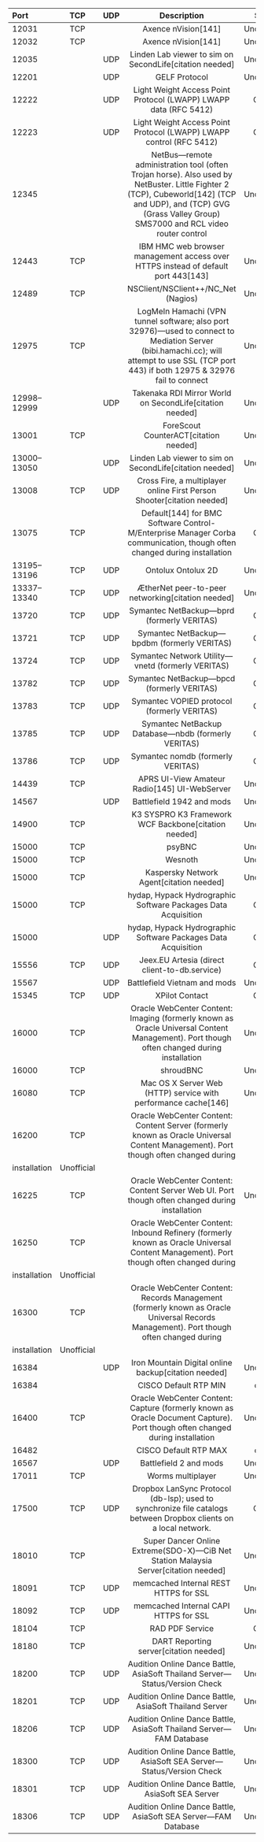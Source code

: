 | Port | TCP | UDP | Description | Status |
| :--- | :---: | :---: | :---: | ---: |
| 12031 | TCP | | Axence nVision[141] | Unofficial |
| 12032 | TCP | | Axence nVision[141] | Unofficial |
| 12035 | | UDP | Linden Lab viewer to sim on SecondLife[citation needed] | Unofficial |
| 12201 | | UDP | GELF Protocol | Unofficial |
| 12222 | | UDP | Light Weight Access Point Protocol (LWAPP) LWAPP data (RFC 5412) | Official |
| 12223 | | UDP | Light Weight Access Point Protocol (LWAPP) LWAPP control (RFC 5412) | Official |
| 12345 | | | NetBus—remote administration tool (often Trojan horse). Also used by NetBuster. Little Fighter 2 (TCP), Cubeworld[142] (TCP and UDP), and (TCP) GVG (Grass Valley Group) SMS7000 and RCL video router control | Unofficial |
| 12443 | TCP | | IBM HMC web browser management access over HTTPS instead of default port 443[143] | Unofficial |
| 12489 | TCP | | NSClient/NSClient++/NC_Net (Nagios) | Unofficial |
| 12975 | TCP | | LogMeIn Hamachi (VPN tunnel software; also port 32976)—used to connect to Mediation Server (bibi.hamachi.cc); will attempt to use SSL (TCP port 443) if both 12975 & 32976 fail to connect | Unofficial |
| 12998–12999 | | UDP | Takenaka RDI Mirror World on SecondLife[citation needed] | Unofficial |
| 13001 | TCP | | ForeScout CounterACT[citation needed] | Unofficial |
| 13000–13050 | | UDP | Linden Lab viewer to sim on SecondLife[citation needed] | Unofficial |
| 13008 | TCP | UDP | Cross Fire, a multiplayer online First Person Shooter[citation needed] | Unofficial |
| 13075 | TCP | | Default[144] for BMC Software Control-M/Enterprise Manager Corba communication, though often changed during installation | Official |
| 13195–13196 | TCP | UDP | Ontolux Ontolux 2D | Unofficial |
| 13337–13340 | TCP | UDP | ÆtherNet peer-to-peer networking[citation needed] | Unofficial |
| 13720 | TCP | UDP | Symantec NetBackup—bprd (formerly VERITAS) | Official |
| 13721 | TCP | UDP | Symantec NetBackup—bpdbm (formerly VERITAS) | Official |
| 13724 | TCP | UDP | Symantec Network Utility—vnetd (formerly VERITAS) | Official |
| 13782 | TCP | UDP | Symantec NetBackup—bpcd (formerly VERITAS) | Official |
| 13783 | TCP | UDP | Symantec VOPIED protocol (formerly VERITAS) | Official |
| 13785 | TCP | UDP | Symantec NetBackup Database—nbdb (formerly VERITAS) | Official |
| 13786 | TCP | UDP | Symantec nomdb (formerly VERITAS) | Official |
| 14439 | TCP | | APRS UI-View Amateur Radio[145] UI-WebServer | Unofficial |
| 14567 | | UDP | Battlefield 1942 and mods | Unofficial |
| 14900 | TCP | | K3 SYSPRO K3 Framework WCF Backbone[citation needed] | Unofficial |
| 15000 | TCP | | psyBNC | Unofficial |
| 15000 | TCP | | Wesnoth | Unofficial |
| 15000 | TCP | | Kaspersky Network Agent[citation needed] | Unofficial |
| 15000 | TCP | | hydap, Hypack Hydrographic Software Packages Data Acquisition | Official |
| 15000 | | UDP | hydap, Hypack Hydrographic Software Packages Data Acquisition | Official |
| 15556 | TCP | UDP | Jeex.EU Artesia (direct client-to-db.service) | Official |
| 15567 | | UDP | Battlefield Vietnam and mods | Unofficial |
| 15345 | TCP | UDP | XPilot Contact | Official |
| 16000 | TCP | | Oracle WebCenter Content: Imaging (formerly known as Oracle Universal Content Management). Port though often changed during installation | Unofficial |
| 16000 | TCP | | shroudBNC | Unofficial | 
| 16080 | TCP | | Mac OS X Server Web (HTTP) service with performance cache[146] | Unofficial |
| 16200 | TCP | | Oracle WebCenter Content: Content Server (formerly known as Oracle Universal Content Management). Port though often changed during
installation | Unofficial |
| 16225 | TCP | | Oracle WebCenter Content: Content Server Web UI. Port though often changed during installation | Unofficial |
| 16250 | TCP | | Oracle WebCenter Content: Inbound Refinery (formerly known as Oracle Universal Content Management). Port though often changed during
installation | Unofficial |
| 16300 | TCP | | Oracle WebCenter Content: Records Management (formerly known as Oracle Universal Records Management). Port though often changed during
installation | Unofficial |
| 16384 | | UDP | Iron Mountain Digital online backup[citation needed] | Unofficial |
| 16384 | | | CISCO Default RTP MIN | official |
| 16400 | TCP | | Oracle WebCenter Content: Capture (formerly known as Oracle Document Capture). Port though often changed during installation | Unofficial |
| 16482 | | | CISCO Default RTP MAX | official |
| 16567 | | UDP | Battlefield 2 and mods | Unofficial |
| 17011 | TCP | | Worms multiplayer | Unofficial |
| 17500 | TCP | UDP | Dropbox LanSync Protocol (db-lsp); used to synchronize file catalogs between Dropbox clients on a local network. | Official |
| 18010 | TCP | | Super Dancer Online Extreme(SDO-X)—CiB Net Station Malaysia Server[citation needed] | Unofficial |
| 18091 | TCP | UDP | memcached Internal REST HTTPS for SSL | Unofficial |
| 18092 | TCP | UDP | memcached Internal CAPI HTTPS for SSL | Unofficial |
| 18104 | TCP | | RAD PDF Service | Official |
| 18180 | TCP | | DART Reporting server[citation needed] | Unofficial |
| 18200 | TCP | UDP | Audition Online Dance Battle, AsiaSoft Thailand Server—Status/Version Check | Unofficial |
| 18201 | TCP | UDP | Audition Online Dance Battle, AsiaSoft Thailand Server | Unofficial |
| 18206 | TCP | UDP | Audition Online Dance Battle, AsiaSoft Thailand Server—FAM Database | Unofficial |
| 18300 | TCP | UDP | Audition Online Dance Battle, AsiaSoft SEA Server—Status/Version Check | Unofficial |
| 18301 | TCP | UDP | Audition Online Dance Battle, AsiaSoft SEA Server | Unofficial |
| 18306 | TCP | UDP | Audition Online Dance Battle, AsiaSoft SEA Server—FAM Database | Unofficial |
